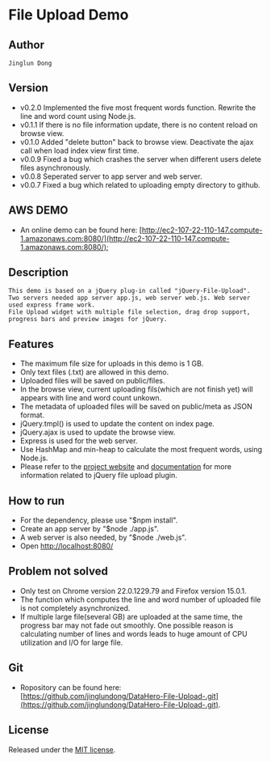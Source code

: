 # File Upload Demo

## Author 
    Jinglun Dong 

## Version
+    v0.2.0 Implemented the five most frequent words function. Rewrite the line and word count using Node.js.
+    v0.1.1 If there is no file information update, there is no content reload on browse view.
+    v0.1.0 Added "delete button" back to browse view. Deactivate the ajax call when load index view first time. 
+    v0.0.9 Fixed a bug which crashes the server when different users delete files asynchronously. 
+    v0.0.8 Seperated server to app server and web server.
+    v0.0.7 Fixed a bug which related to uploading empty directory to github.
    
## AWS DEMO

+    An online demo can be found here: [http://ec2-107-22-110-147.compute-1.amazonaws.com:8080/](http://ec2-107-22-110-147.compute-1.amazonaws.com:8080/);

## Description
    This demo is based on a jQuery plug-in called "jQuery-File-Upload". 
    Two servers needed app server app.js, web server web.js. Web server used express frame work.
    File Upload widget with multiple file selection, drag drop support, progress bars and preview images for jQuery.

## Features
+   The maximum file size for uploads in this demo is 1 GB.
+   Only text files (.txt) are allowed in this demo.
+   Uploaded files will be saved on public/files.
+   In the browse view, current uploading fils(which are not finish yet) will appears with line and word count unkown.
+   The metadata of uploaded files will be saved on public/meta as JSON format.
+   jQuery.tmpl() is used to update the content on index page.
+   jQuery.ajax is used to update the browse view.
+   Express is used for the web server.
+   Use HashMap and min-heap to calculate the most frequent words, using Node.js.
+    Please refer to the [project website](https://github.com/blueimp/jQuery-File-Upload) and 
    [documentation](https://github.com/blueimp/jQuery-File-Upload/wiki"documentation) for more information related to jQuery file upload plugin.
    

## How to run
+    For the dependency, please use "$npm install".
+    Create an app server by "$node ./app.js".
+    A web server is also needed, by "$node ./web.js".
+    Open [http://localhost:8080/](http://localhost:8080/)

## Problem not solved
+    Only test on Chrome version 22.0.1229.79 and Firefox version 15.0.1.
+    The function which computes the line and word number of uploaded file is not completely asynchronized. 
+    If multiple large file(several GB) are uploaded at the same time, the progress bar may not fade out smoothly. 
     One possible reason is calculating number of lines and words leads to huge amount of CPU utilization and I/O for large file.

## Git
+    Ropository can be found here: [https://github.com/jinglundong/DataHero-File-Upload-.git](https://github.com/jinglundong/DataHero-File-Upload-.git).

## License
Released under the [MIT license](http://www.opensource.org/licenses/MIT).

